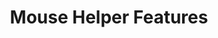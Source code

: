 ﻿---
lang: en
title: Mouse Helper Features
sections:
  - section_id: features
    type: section_content
    background: gray
    image: /:pagelang:/images/MouseHelper/0.png
    image_alt: Mouse Helper Welcome screen
    title: Mouse Helper
    content: >-
          With *** Mouse Helper *** you can control the speed of the mouse, the time it takes to press its buttons or drag and drop operations
  - section_id: features
    type: section_content
    background: gray
    image: /:pagelang:/images/MouseHelper/1.png
    image_alt: MouseHelper settings to help with mouse mobility issues
    title:  
    content: >-
      Having trouble moving the mouse pointer?


      Make the mouse adapt to you, and not the other way around!
    

      * Easily increase or decrease mouse speed under normal conditions.

      * Set another speed when pressing the Ctrl or Alt keys to work as a throttle or a brake
      
      * If you still cannot control the mouse and it shakes too much, you can soften the movement by selecting the resistance to movement
      

  - section_id: features
    type: section_content
    background: gray
    image: /:pagelang:/images/MouseHelper/2.png
    image_alt: MouseHelper configuration to help with mouse click problems
    title:  
    content: >-
      Are you having trouble clicking the mouse buttons?


      * Choose the button or buttons that give you problems.
      
      * Select the minimum time you must press and hold the button for it to generate a click.

      * And finally select the speed of the double click.
      
  - section_id: features
    type: section_content
    background: gray
    image: /:pagelang:/images/MouseHelper/3.png
    image_alt: MouseHelper configuration to help with drag & drop problems
    title:  
    content: >-
      Problems with dragging and dropping files?


      Have you accidentally moved a site file or folder?


      *** MouseHelper *** will let you avoid it!
      
seo:
  title: MouseHelper features
  description: MouseHelper features
  extra:
    - name: 'og:type'
      value: website
      keyName: property
    - name: 'og:title'
      value: MouseHelper features
      keyName: property
    - name: 'og:description'
      value: MouseHelper features
      keyName: property
    - name: 'og:image'
      value: /:pagelang:/images/MouseHelper/0.png
      keyName: property
      relativeUrl: true
    - name: 'twitter:card'
      value: summary_large_image
    - name: 'twitter:title'
      value: MouseHelper features
    - name: 'twitter:description'
      value: This is the MouseHelper features page
    - name: 'twitter:image'
      value: /:pagelang:/images/MouseHelper/0.png
      relativeUrl: true
layout: landing
---
